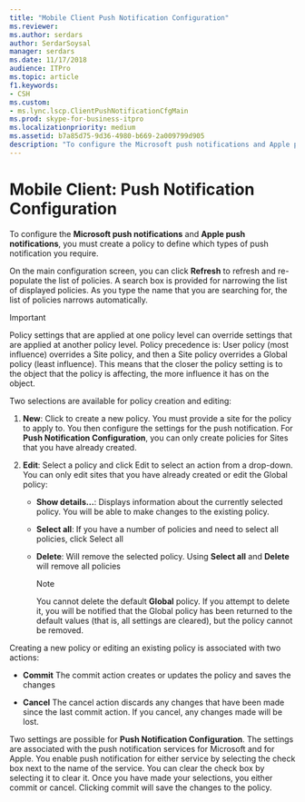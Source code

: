 ```yaml
---
title: "Mobile Client Push Notification Configuration"
ms.reviewer: 
ms.author: serdars
author: SerdarSoysal
manager: serdars
ms.date: 11/17/2018
audience: ITPro
ms.topic: article
f1.keywords:
- CSH
ms.custom:
- ms.lync.lscp.ClientPushNotificationCfgMain
ms.prod: skype-for-business-itpro
ms.localizationpriority: medium
ms.assetid: b7a85d75-9d36-4980-b669-2a009799d905
description: "To configure the Microsoft push notifications and Apple push notifications, you must create a policy to define which types of push notification you require."
---
```


# Mobile Client: Push Notification Configuration
 
To configure the **Microsoft push notifications** and **Apple push notifications**, you must create a policy to define which types of push notification you require.
  
On the main configuration screen, you can click **Refresh** to refresh and re-populate the list of policies. A search box is provided for narrowing the list of displayed policies. As you type the name that you are searching for, the list of policies narrows automatically.
  
> [!IMPORTANT]
> Policy settings that are applied at one policy level can override settings that are applied at another policy level. Policy precedence is: User policy (most influence) overrides a Site policy, and then a Site policy overrides a Global policy (least influence). This means that the closer the policy setting is to the object that the policy is affecting, the more influence it has on the object. 
  
Two selections are available for policy creation and editing:
  
1. **New**: Click to create a new policy. You must provide a site for the policy to apply to. You then configure the settings for the push notification. For **Push Notification Configuration**, you can only create policies for Sites that you have already created.
    
2. **Edit**: Select a policy and click Edit to select an action from a drop-down. You can only edit sites that you have already created or edit the Global policy:
    
   - **Show details…**: Displays information about the currently selected policy. You will be able to make changes to the existing policy.
    
   - **Select all**: If you have a number of policies and need to select all policies, click Select all
    
   - **Delete**: Will remove the selected policy. Using **Select all** and **Delete** will remove all policies
    
     > [!NOTE]
     > You cannot delete the default **Global** policy. If you attempt to delete it, you will be notified that the Global policy has been returned to the default values (that is, all settings are cleared), but the policy cannot be removed.
  
Creating a new policy or editing an existing policy is associated with two actions:
  
- **Commit** The commit action creates or updates the policy and saves the changes
    
- **Cancel** The cancel action discards any changes that have been made since the last commit action. If you cancel, any changes made will be lost.
    
Two settings are possible for **Push Notification Configuration**. The settings are associated with the push notification services for Microsoft and for Apple. You enable push notification for either service by selecting the check box next to the name of the service. You can clear the check box by selecting it to clear it. Once you have made your selections, you either commit or cancel. Clicking commit will save the changes to the policy.
  

